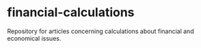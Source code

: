 # financial-calculations
Repository for articles concerning calculations about financial and economical issues.
